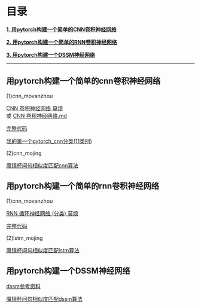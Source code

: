 # 目录

[**1. 用pytorch构建一个简单的CNN卷积神经网络**](#用pytorch构建一个简单的cnn卷积神经网络)

[**2. 用pytorch构建一个简单的RNN卷积神经网络**](#用pytorch构建一个简单的rnn卷积神经网络)

[**3. 用pytorch构建一个DSSM神经网络**](#用pytorch构建一个DSSM神经网络)


---


## 用pytorch构建一个简单的cnn卷积神经网络

(1)cnn_movanzhou<br>

[CNN 卷积神经网络 莫烦](https://morvanzhou.github.io/tutorials/machine-learning/torch/4-01-CNN/) <br>
 或 
[CNN 卷积神经网络.md](cnn_morvanzhou/cnn_movanzhou.md)

[完整代码](cnn_morvanzhou/cnn_morvanzhou.py)

[我的第一个pytorch_cnn分类(11类别)](https://nbviewer.jupyter.org/github/binzhouchn/python_notes/blob/master/07.pytorch/2.pytorch%E8%BF%9B%E9%98%B6/cnn_movanzhou/%E6%88%91%E7%9A%84%E7%AC%AC%E4%B8%80%E4%B8%AApytorch_cnn%E5%88%86%E7%B1%BB%2811%E7%B1%BB%E5%88%AB%29.ipynb)

(2)cnn_mojing<br>

[魔镜杯问句相似度匹配cnn算法](https://nbviewer.jupyter.org/github/binzhouchn/python_notes/blob/master/07.pytorch/2.pytorch%E8%BF%9B%E9%98%B6/cnn_mojing/mojing3_conv1d.ipynb)

## 用pytorch构建一个简单的rnn卷积神经网络

(1)cnn_movanzhou<br>

[RNN 循环神经网络 (分类) 莫烦](https://morvanzhou.github.io/tutorials/machine-learning/torch/4-02-RNN-classification/)

[完整代码](lstm_morvanzhou/lstm_morvanzhou.py)

(2)lstm_mojing<br>

[魔镜杯问句相似度匹配lstm算法](https://nbviewer.jupyter.org/github/binzhouchn/python_notes/blob/master/07.pytorch/2.pytorch%E8%BF%9B%E9%98%B6/lstm_mojing/mojing_lstm.ipynb)

## 用pytorch构建一个DSSM神经网络

[dssm参考资料](https://github.com/nishnik/Deep-Semantic-Similarity-Model-PyTorch)

[魔镜杯问句相似度匹配dssm算法]()